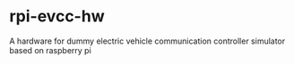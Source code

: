 # rpi-evcc-hw
A hardware for dummy electric vehicle communication controller simulator based on raspberry pi
